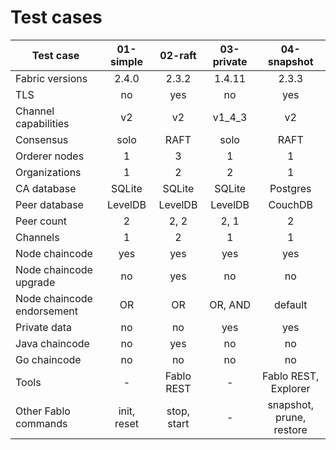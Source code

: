 # Test cases

| Test case                 | 01-simple | 02-raft   | 03-private| 04-snapshot |
| ------------------------- |:---------:|:---------:|:---------:|:-----------:|
| Fabric versions           | 2.4.0     | 2.3.2     | 1.4.11    | 2.3.3       |
| TLS                       | no        | yes       | no        | yes         |
| Channel capabilities      | v2        | v2        | v1_4_3    | v2          |
| Consensus                 | solo      | RAFT      | solo      | RAFT        |
| Orderer nodes             | 1         | 3         | 1         | 1           |
| Organizations             | 1         | 2         | 2         | 1           |
| CA database               | SQLite    | SQLite    | SQLite    | Postgres    |
| Peer database             | LevelDB   | LevelDB   | LevelDB   | CouchDB     |
| Peer count                | 2         | 2, 2      | 2, 1      | 2           |
| Channels                  | 1         | 2         | 1         | 1           |
| Node chaincode            | yes       | yes       | yes       | yes         |
| Node chaincode upgrade    | no        | yes       | no        | no          |
| Node chaincode endorsement| OR        | OR        | OR, AND   | default     |
| Private data              | no        | no        | yes       | yes         |
| Java chaincode            | no        | yes       | no        | no          |
| Go chaincode              | no        | no        | no        | no          |
| Tools                     | -         | Fablo REST| -         | Fablo REST, Explorer|
| Other Fablo commands      | init, reset | stop, start | -     | snapshot, prune, restore  |
